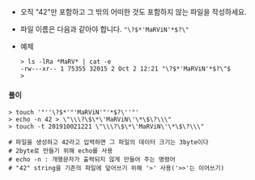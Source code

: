 - 오직 "42"만 포함하고 그 밖의 어떠한 것도 포함하지 않는 파일을 작성하세요.

- 파일 이름은 다음과 같아야 합니다. `"\?$*'MaRViN'*$?\"`

- 예제

    ```shell
    > ls -lRa *MaRV* | cat -e
    -rw---xr-- 1 75355 32015 2 Oct 2 12:21 "\?$*'MaRViN'*$?\"$
    >
    ```



#### 풀이

```shell
> touch '"''\?$*'"'MaRViN'"'*$?\''"'
> echo -n 42 > \"\\\?\$\*\'MaRViN\'\*\$\?\\\"
> touch -t 201910021221 \"\\\?\$\*\'MaRViN\'\*\$\?\\\"

# 파일을 생성하고 42라고 입력하면 그 파일의 데이터 크기는 3byte이다
# 2byte로 만들기 위해 echo를 사용
# echo -n : 개행문자가 출력되지 않게 만들어 주는 명령어
# "42" string을 기존의 파일에 덮어쓰기 위해 '>' 사용('>>'는 이어쓰기)
```


